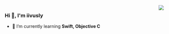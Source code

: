 <img align="right" src="https://github-readme-stats.vercel.app/api?username=iivusly&show_icons=true&theme=radical&bg_color=00000000&hide_title=true&hide_border=true" />

### Hi 👋, I'm iivusly

- :seedling: I’m currently learning **Swift, Objective C**

